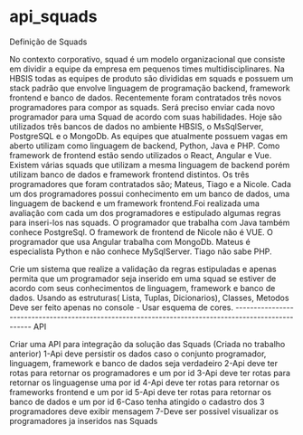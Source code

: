 # api_squads

Definição de Squads

No contexto corporativo, squad é um modelo organizacional que consiste em dividir a equipe da empresa em pequenos times multidisciplinares.
Na HBSIS todas as equipes de produto são divididas em squads e possuem um stack padrão que envolve linguagem de programação backend, framework frontend e banco de dados. 
Recentemente foram contratados três novos programadores para compor as squads. Será preciso enviar cada novo programador para uma Squad de acordo com suas habilidades. 
Hoje são utilizados três bancos de dados no ambiente HBSIS, o MsSqlServer, PostgreSQL e o MongoDb. As equipes que atualmente possuem vagas em aberto utilizam como linguagem de backend,  Python, Java e PHP. Como framework de frontend estão sendo utilizados o React, Angular e Vue. Existem várias squads que utilizam a mesma linguagem de backend porém utilizam banco de dados e framework frontend distintos. 
Os três programadores que foram contratados são; Mateus, Tiago e a Nicole. Cada um dos programadores possui conhecimento em um banco de dados, uma linguagem de backend e um framework frontend.Foi realizada uma avaliação com cada um dos programadores e estipulado algumas regras para inseri-los nas squads. 
O programador que trabalha com Java também conhece PostgreSql. O framework de frontend de Nicole não é VUE. O programador que usa Angular trabalha com MongoDb. Mateus é especialista Python e não conhece MySqlServer. Tiago não sabe PHP. 

Crie um sistema que realize a validação da regras estipuladas e apenas permita que um programador seja inserido em uma squad se estiver de acordo com seus conhecimentos de linguagem, framework e banco de dados.
Usando as estruturas( Lista, Tuplas, Dicionarios), Classes, Metodos
Deve ser feito apenas no console - Usar esquema de cores.
---------------------------------------------------------------------------------------------------- API


Criar uma API para integração da solução das Squads (Criada no trabalho anterior)
1-Api deve persistir os dados caso o conjunto programador, linguagem, framework e banco de dados seja verdadeiro
2-Api deve ter rotas para retornar os programadores e um por id
3-Api deve ter rotas para retornar os linguagense uma por id
4-Api deve ter rotas para retornar os frameworks frontend e um por id
5-Api deve ter rotas para retornar os banco de dados e um por id
6-Caso tenha atingido o cadastro dos 3 programadores deve exibir mensagem
7-Deve ser possivel visualizar os programadores ja inseridos nas Squads
